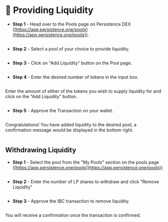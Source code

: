 # 🚰 Providing Liquidity

* **Step 1** - Head over to the Pools page on Persistence DEX ([https://app.persistence.one/pools](https://app.persistence.one/pools)).

<figure><img src="https://docs.dexter.zone/~gitbook/image?url=https%3A%2F%2F2753824657-files.gitbook.io%2F%7E%2Ffiles%2Fv0%2Fb%2Fgitbook-x-prod.appspot.com%2Fo%2Fspaces%252F9LsBCKFqnrfW4Kl6Y0k0%252Fuploads%252Fee70DdeoxaSh6OA2mlB6%252FPools.png%3Falt%3Dmedia%26token%3Da8eb4109-5789-452a-81c9-507a617d41aa&#x26;width=768&#x26;dpr=4&#x26;quality=100&#x26;sign=414d92c474dc0b502757d95ad3bca7788283383690c62caf6d534fd5e9854ce0" alt=""><figcaption></figcaption></figure>

* **Step 2** - Select a pool of your choice to provide liquidity.

<figure><img src="https://docs.dexter.zone/~gitbook/image?url=https%3A%2F%2F2753824657-files.gitbook.io%2F%7E%2Ffiles%2Fv0%2Fb%2Fgitbook-x-prod.appspot.com%2Fo%2Fspaces%252F9LsBCKFqnrfW4Kl6Y0k0%252Fuploads%252Fr4w9XJyA25yeARSyNLC7%252FAll%2520Pools.png%3Falt%3Dmedia%26token%3D4c09eb81-8f7a-4b20-9918-b23b9ba0953c&#x26;width=768&#x26;dpr=4&#x26;quality=100&#x26;sign=592f52cb17c5d6da86495070df7b17f9db44892aaaab1b5db3dbd07af57ab078" alt=""><figcaption></figcaption></figure>

* **Step 3** - Click on "Add Liquidity" button on the Pool page.

<figure><img src="https://docs.dexter.zone/~gitbook/image?url=https%3A%2F%2F2753824657-files.gitbook.io%2F%7E%2Ffiles%2Fv0%2Fb%2Fgitbook-x-prod.appspot.com%2Fo%2Fspaces%252F9LsBCKFqnrfW4Kl6Y0k0%252Fuploads%252FFDNsJSzo5XPnMMmkdf7V%252FAdd%2520Liquidity.png%3Falt%3Dmedia%26token%3D5b6015b2-cb8f-4d7d-976d-e99c7facc2e8&#x26;width=768&#x26;dpr=4&#x26;quality=100&#x26;sign=3bc5274fb7a1c5e59e25f86536f970713ee670453b54e44717611ec84259e6aa" alt=""><figcaption></figcaption></figure>

* **Step 4** - Enter the desired number of tokens in the input box.

<figure><img src="https://docs.dexter.zone/~gitbook/image?url=https%3A%2F%2F2753824657-files.gitbook.io%2F%7E%2Ffiles%2Fv0%2Fb%2Fgitbook-x-prod.appspot.com%2Fo%2Fspaces%252F9LsBCKFqnrfW4Kl6Y0k0%252Fuploads%252F2TZCNsV1UnCOEKb7hJhA%252FScreenshot%25202023-03-24%2520at%25209.57.40%2520PM.png%3Falt%3Dmedia%26token%3D4275c797-7bd2-492a-ae32-f8430785660e&#x26;width=768&#x26;dpr=4&#x26;quality=100&#x26;sign=fa81510f736123d85a4cb037fac31a0fd17c968271f3642cf4ffa3c15aa867bd" alt=""><figcaption></figcaption></figure>

Enter the amount of either of the tokens you wish to supply liquidity for and click on the "Add Liquidity" button.

<figure><img src="https://docs.dexter.zone/~gitbook/image?url=https%3A%2F%2F2753824657-files.gitbook.io%2F%7E%2Ffiles%2Fv0%2Fb%2Fgitbook-x-prod.appspot.com%2Fo%2Fspaces%252F9LsBCKFqnrfW4Kl6Y0k0%252Fuploads%252FAV4FVgLwWd6J9xtmtlkL%252FScreenshot%25202023-03-24%2520at%252010.51.06%2520PM.png%3Falt%3Dmedia%26token%3D9c8aac9c-85cf-42a6-8bd5-5f6a37722898&#x26;width=768&#x26;dpr=4&#x26;quality=100&#x26;sign=cd88d5d6b8845f3390214560e309f9f5cf823562210764423d11038c649ed2ef" alt=""><figcaption></figcaption></figure>

* **Step 5** - Approve the Transaction on your wallet.

<figure><img src="https://docs.dexter.zone/~gitbook/image?url=https%3A%2F%2F2753824657-files.gitbook.io%2F%7E%2Ffiles%2Fv0%2Fb%2Fgitbook-x-prod.appspot.com%2Fo%2Fspaces%252F9LsBCKFqnrfW4Kl6Y0k0%252Fuploads%252FcFqm5m1i88Wjzc9KYfTe%252FBroadcasting.png%3Falt%3Dmedia%26token%3Dab24b5cf-8d57-4b38-9e0b-ab60b039e078&#x26;width=768&#x26;dpr=4&#x26;quality=100&#x26;sign=21fe23b6791c0a65961ea833e994048284677579e330be4e371443477b6eef3c" alt=""><figcaption></figcaption></figure>

Congratulations! You have added liquidity to the desired pool, a confirmation message would be displayed in the bottom right.

<figure><img src="https://docs.dexter.zone/~gitbook/image?url=https%3A%2F%2F2753824657-files.gitbook.io%2F%7E%2Ffiles%2Fv0%2Fb%2Fgitbook-x-prod.appspot.com%2Fo%2Fspaces%252F9LsBCKFqnrfW4Kl6Y0k0%252Fuploads%252FZglc27HbZaN2Gk4rQumN%252FSuccess.png%3Falt%3Dmedia%26token%3Da84c1fc6-8308-4bf1-a282-d77cdd84c377&#x26;width=768&#x26;dpr=4&#x26;quality=100&#x26;sign=4792c548ec7276b8e9abf476593b054e12d94fce21c86423475dc8424c6aed5c" alt=""><figcaption></figcaption></figure>

## Withdrawing Liquidity <a href="#withdrawing-liquidity" id="withdrawing-liquidity"></a>

* **Step 1** - Select the pool from the "My Pools" section on the pools page ([https://app.persistence.one/pools](https://app.persistence.one/pools))

<figure><img src="https://docs.dexter.zone/~gitbook/image?url=https%3A%2F%2F2753824657-files.gitbook.io%2F%7E%2Ffiles%2Fv0%2Fb%2Fgitbook-x-prod.appspot.com%2Fo%2Fspaces%252F9LsBCKFqnrfW4Kl6Y0k0%252Fuploads%252FRPpuIzQvozaDMBTGFsrx%252FScreenshot%25202023-03-26%2520at%25202.58.15%2520PM.png%3Falt%3Dmedia%26token%3D1daa4b71-fcf5-4aa6-a6db-0023abc0472d&#x26;width=768&#x26;dpr=4&#x26;quality=100&#x26;sign=d20966a1c739e41d316031a9ddefc23b2c74bcff8918a0f36c0d3931eeab3eb9" alt=""><figcaption></figcaption></figure>

* **Step 2** - Enter the number of LP shares to withdraw and click "Remove Liquidity"

<figure><img src="https://docs.dexter.zone/~gitbook/image?url=https%3A%2F%2F2753824657-files.gitbook.io%2F%7E%2Ffiles%2Fv0%2Fb%2Fgitbook-x-prod.appspot.com%2Fo%2Fspaces%252F9LsBCKFqnrfW4Kl6Y0k0%252Fuploads%252FgvWZ3PL29xJb3EEsKJiT%252FScreenshot%25202023-03-26%2520at%25203.02.11%2520PM.png%3Falt%3Dmedia%26token%3Db48d568a-dffc-4c49-ab2d-b021390c23b1&#x26;width=768&#x26;dpr=4&#x26;quality=100&#x26;sign=64055724ea71b436e3693c5d9b418f142214f516526b9e38cea2cfb078a34c0f" alt=""><figcaption></figcaption></figure>

* **Step 3** - Approve the IBC transaction to remove liquidity.

<figure><img src="https://docs.dexter.zone/~gitbook/image?url=https%3A%2F%2F2753824657-files.gitbook.io%2F%7E%2Ffiles%2Fv0%2Fb%2Fgitbook-x-prod.appspot.com%2Fo%2Fspaces%252F9LsBCKFqnrfW4Kl6Y0k0%252Fuploads%252FP1Zc5ag5cJpFQPOA7HpX%252FTRansaction.png%3Falt%3Dmedia%26token%3Dfd3d59e0-ea3a-4f67-a8a6-b690588dac19&#x26;width=768&#x26;dpr=4&#x26;quality=100&#x26;sign=f90da8bd0ca40f0aba90e54f26d08bdf111fb612a2c4eed8ea505e6342940b80" alt=""><figcaption></figcaption></figure>

You will receive a confirmation once the transaction is confirmed.

<figure><img src="https://docs.dexter.zone/~gitbook/image?url=https%3A%2F%2F2753824657-files.gitbook.io%2F%7E%2Ffiles%2Fv0%2Fb%2Fgitbook-x-prod.appspot.com%2Fo%2Fspaces%252F9LsBCKFqnrfW4Kl6Y0k0%252Fuploads%252FhxC3fhMDSnI2oMTlPDig%252FSuccess.png%3Falt%3Dmedia%26token%3Df2453f95-2a5c-4e24-8390-8a27ff545ba5&#x26;width=768&#x26;dpr=4&#x26;quality=100&#x26;sign=28b4bec387a25b32c8648deb2bb1cdbc1299091c73bbbefdbbbc75ee43e1e666" alt=""><figcaption></figcaption></figure>
